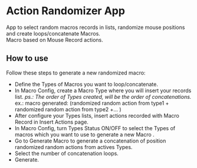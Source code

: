 # Action Randomizer App
App to select random macros records in lists, randomize mouse positions and create loops/concatenate Macros.<br>
Macro based on Mouse Record actions.

## How to use

Follow these steps to generate a new randomized macro:

- Define the Types of Macros you want to loop/concatenate.<br>
- In Macro Config, create a Macro Type where you will insert your records list. _ps.: The order of Types created, will be the order of concatenations._ ex.: macro generated: (randomized random action from type1 + randomized random action from type2 +... )<br>
- After configure your Types lists, insert actions recorded with Macro Record in Insert Actions page.<br>
- In Macro Config, turn Types Status ON/OFF to select the Types of macros which you want to use to generate a new Macro .<br>
- Go to Generate Macro to generate a concatenation of position randomized random actions from actives Types. <br>
- Select the number of concatenation loops. <br>
- Generate.<br>
